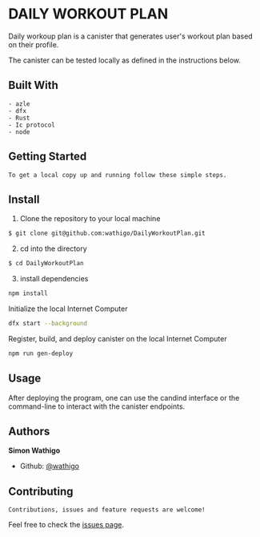 # DAILY WORKOUT PLAN

Daily workoup plan is a canister that generates user's workout plan based on their profile.

The canister can be tested locally as defined in the instructions below.

## Built With

    - azle
    - dfx
    - Rust
    - Ic protocol
    - node

## Getting Started

    To get a local copy up and running follow these simple steps.

## Install

1. Clone the repository to your local machine

```sh
$ git clone git@github.com:wathigo/DailyWorkoutPlan.git
```

2. cd into the directory

```sh
$ cd DailyWorkoutPlan
```

3. install dependencies

```sh
npm install
```

Initialize the local Internet Computer

```sh
dfx start --background
```

Register, build, and deploy canister on the local Internet Computer

```sh
npm run gen-deploy
```

## Usage

After deploying the program, one can use the candind interface or the command-line to interact with the canister endpoints.

## Authors

**Simon Wathigo**

- Github: [@wathigo](https://github.com/wathigo)

## Contributing

    Contributions, issues and feature requests are welcome!

Feel free to check the [issues page](../../issues).

